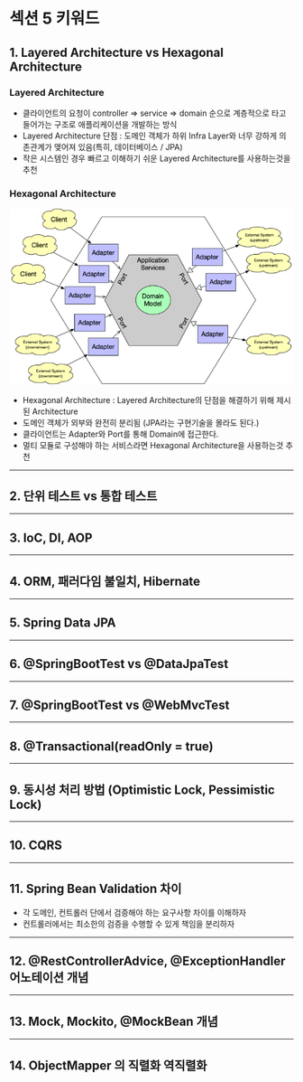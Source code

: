 # 섹션 5 키워드
## 1. Layered Architecture vs Hexagonal Architecture

### Layered Architecture
- 클라이언트의 요청이 controller => service => domain 순으로 계층적으로 타고 들어가는 구조로 애플리케이션을 개발하는 방식
- Layered Architecture 단점 : 도메인 객체가 하위 Infra Layer와 너무 강하게 의존관계가 맺어져 있음(특히, 데이터베이스 / JPA)
- 작은 시스템인 경우 빠르고 이해하기 쉬운 Layered Architecture를 사용하는것을 추천

### Hexagonal Architecture
![img.png](img.png)
- Hexagonal Architecture : Layered Architecture의 단점을 해결하기 위해 제시된 Architecture
- 도메인 객체가 외부와 완전히 분리됨 (JPA라는 구현기술을 몰라도 된다.)
- 클라이언트는 Adapter와 Port를 통해 Domain에 접근한다.
- 멀티 모듈로 구성해야 하는 서비스라면 Hexagonal Architecture을 사용하는것 추천

---

## 2. 단위 테스트 vs 통합 테스트

---

## 3. IoC, DI, AOP

---

## 4. ORM, 패러다임 불일치, Hibernate

---

## 5. Spring Data JPA

---

## 6. @SpringBootTest vs @DataJpaTest

---

## 7. @SpringBootTest vs @WebMvcTest

---

## 8. @Transactional(readOnly = true) 

---

## 9. 동시성 처리 방법 (Optimistic Lock, Pessimistic Lock)

---

## 10. CQRS

---

## 11. Spring Bean Validation 차이
- 각 도메인, 컨트롤러 단에서 검증해야 하는 요구사항 차이를 이해하자
- 컨트롤러에서는 최소한의 검증을 수행할 수 있게 책임을 분리하자
---

## 12. @RestControllerAdvice, @ExceptionHandler 어노테이션 개념

---

## 13. Mock, Mockito, @MockBean 개념

---

## 14. ObjectMapper 의 직렬화 역직렬화
